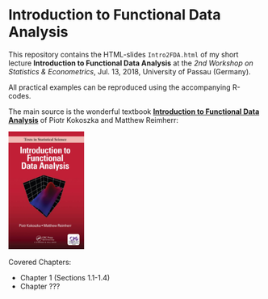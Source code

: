 # Introduction to Functional Data Analysis

This repository contains the HTML-slides `Intro2FDA.html` of my short lecture **Introduction to Functional Data Analysis** at the *2nd Workshop on Statistics & Econometrics*, Jul. 13, 2018, University of Passau (Germany).

All practical examples can be reproduced using the accompanying R-codes.

The main source is the wonderful textbook [**Introduction to Functional Data Analysis**](https://www.crcpress.com/Introduction-to-Functional-Data-Analysis/Kokoszka-Reimherr/p/book/9781498746342) of Piotr Kokoszka and Matthew Reimherr:

<img src="images/IntroFDA_Book.png" width="150px"/>

Covered Chapters: 

 - Chapter 1 (Sections 1.1-1.4)
 - Chapter ???


